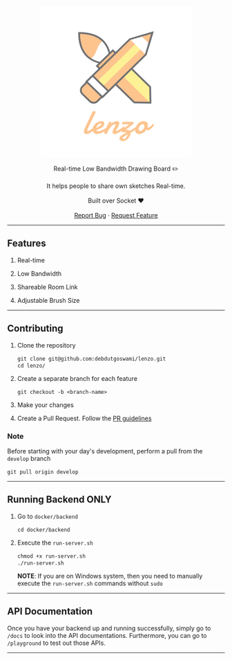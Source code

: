 <br />
<p align="center">
  <img src="assets/favicon.png" width="350px" alt="Logo" >
  <br />
  <p align="center">
    Real-time Low Bandwidth Drawing Board ✏️
    <br />
    <br />
    It helps people to share own sketches Real-time.
    <br />
    <br />
    Built over Socket ❤️
    <br />
    <br />
    <a href="https://github.com/debdutgoswami/lenzo/issues/new?assignees=&labels=&template=bug_report.md&title=">Report Bug</a>
    ·
    <a href="https://github.com/debdutgoswami/lenzo/issues/new?assignees=&labels=&template=feature_request.md&title=">Request Feature</a>
  </p>
</p>

---

## Features

1. Real-time

2. Low Bandwidth

3. Shareable Room Link

4. Adjustable Brush Size

---

## Contributing

1. Clone the repository

    ```shell
    git clone git@github.com:debdutgoswami/lenzo.git
    cd lenzo/
    ```

2. Create a separate branch for each feature

    ```shell
    git checkout -b <branch-name>
    ```

3. Make your changes

4. Create a Pull Request. Follow the [PR guidelines](/CONTRIBUTING.md#pull-request-process)

### Note

Before starting with your day's development, perform a pull from the `develop` branch
   
```shell
git pull origin develop
```
---

## Running Backend ONLY

1. Go to `docker/backend`

    ```shell
    cd docker/backend
    ```

2. Execute the `run-server.sh`

    ```shell
    chmod +x run-server.sh
    ./run-server.sh
    ```

    **NOTE**: If you are on Windows system, then you need to manually execute the `run-server.sh` commands without `sudo`

---

## API Documentation

Once you have your backend up and running successfully, simply go to `/docs` to look into the API documentations. Furthermore, you can go to `/playground` to test out those APIs.

---